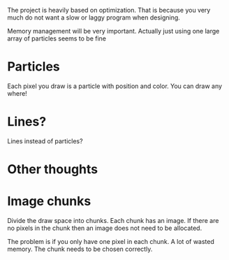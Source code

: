 The project is heavily based on optimization. That is because you very much do not want a slow or laggy program when designing.

Memory management will be very important. Actually just using one large array of particles seems to be fine

# Particles
Each pixel you draw is a particle with position and color. You can draw any where!

# Lines?
Lines instead of particles?

# Other thoughts

# Image chunks
Divide the draw space into chunks. Each chunk has an image. If there are no pixels in the chunk then an image does not need to be allocated.

The problem is if you only have one pixel in each chunk. A lot of wasted memory. The chunk needs to be chosen correctly.
